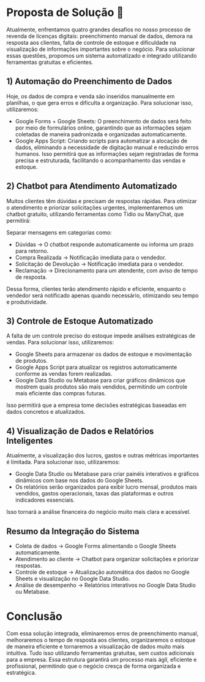 # Proposta de Solução 🚀
Atualmente, enfrentamos quatro grandes desafios no nosso processo de revenda de licenças digitais: preenchimento manual de dados, demora na resposta aos clientes, falta de controle de estoque e dificuldade na visualização de informações importantes sobre o negócio. Para solucionar essas questões, propomos um sistema automatizado e integrado utilizando ferramentas gratuitas e eficientes.

## 1) Automação do Preenchimento de Dados
Hoje, os dados de compra e venda são inseridos manualmente em planilhas, o que gera erros e dificulta a organização. Para solucionar isso, utilizaremos:

- Google Forms + Google Sheets: O preenchimento de dados será feito por meio de formulários online, garantindo que as informações sejam coletadas de maneira padronizada e organizadas automaticamente.
- Google Apps Script: Criando scripts para automatizar a alocação de dados, eliminando a necessidade de digitação manual e reduzindo erros humanos.
Isso permitirá que as informações sejam registradas de forma precisa e estruturada, facilitando o acompanhamento das vendas e estoque.

## 2) Chatbot para Atendimento Automatizado
Muitos clientes têm dúvidas e precisam de respostas rápidas. Para otimizar o atendimento e priorizar solicitações urgentes, implementaremos um chatbot gratuito, utilizando ferramentas como Tidio ou ManyChat, que permitirá:

Separar mensagens em categorias como:
- Dúvidas → O chatbot responde automaticamente ou informa um prazo para retorno.
- Compra Realizada → Notificação imediata para o vendedor.
- Solicitação de Devolução → Notificação imediata para o vendedor.
- Reclamação → Direcionamento para um atendente, com aviso de tempo de resposta.

Dessa forma, clientes terão atendimento rápido e eficiente, enquanto o vendedor será notificado apenas quando necessário, otimizando seu tempo e produtividade.

## 3) Controle de Estoque Automatizado
A falta de um controle preciso do estoque impede análises estratégicas de vendas. Para solucionar isso, utilizaremos:

- Google Sheets para armazenar os dados de estoque e movimentação de produtos.
- Google Apps Script para atualizar os registros automaticamente conforme as vendas forem realizadas.
- Google Data Studio ou Metabase para criar gráficos dinâmicos que mostrem quais produtos são mais vendidos, permitindo um controle mais eficiente das compras futuras.

Isso permitirá que a empresa tome decisões estratégicas baseadas em dados concretos e atualizados.

## 4) Visualização de Dados e Relatórios Inteligentes
Atualmente, a visualização dos lucros, gastos e outras métricas importantes é limitada. Para solucionar isso, utilizaremos:

- Google Data Studio ou Metabase para criar painéis interativos e gráficos dinâmicos com base nos dados do Google Sheets.
- Os relatórios serão organizados para exibir lucro mensal, produtos mais vendidos, gastos operacionais, taxas das plataformas e outros indicadores essenciais.

Isso tornará a análise financeira do negócio muito mais clara e acessível.

## Resumo da Integração do Sistema
- Coleta de dados → Google Forms alimentando o Google Sheets automaticamente.
- Atendimento ao cliente → Chatbot para organizar solicitações e priorizar respostas.
- Controle de estoque → Atualização automática dos dados no Google Sheets e visualização no Google Data Studio.
- Análise de desempenho → Relatórios interativos no Google Data Studio ou Metabase.

# Conclusão
Com essa solução integrada, eliminaremos erros de preenchimento manual, melhoraremos o tempo de resposta aos clientes, organizaremos o estoque de maneira eficiente e tornaremos a visualização de dados muito mais intuitiva. Tudo isso utilizando ferramentas gratuitas, sem custos adicionais para a empresa. Essa estrutura garantirá um processo mais ágil, eficiente e profissional, permitindo que o negócio cresça de forma organizada e estratégica.
